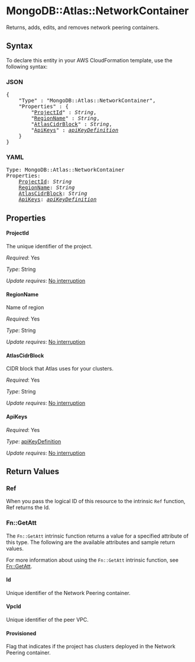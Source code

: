 # MongoDB::Atlas::NetworkContainer

Returns, adds, edits, and removes network peering containers.

## Syntax

To declare this entity in your AWS CloudFormation template, use the following syntax:

### JSON

<pre>
{
    "Type" : "MongoDB::Atlas::NetworkContainer",
    "Properties" : {
        "<a href="#projectid" title="ProjectId">ProjectId</a>" : <i>String</i>,
        "<a href="#regionname" title="RegionName">RegionName</a>" : <i>String</i>,
        "<a href="#atlascidrblock" title="AtlasCidrBlock">AtlasCidrBlock</a>" : <i>String</i>,
        "<a href="#apikeys" title="ApiKeys">ApiKeys</a>" : <i><a href="apikeydefinition.md">apiKeyDefinition</a></i>
    }
}
</pre>

### YAML

<pre>
Type: MongoDB::Atlas::NetworkContainer
Properties:
    <a href="#projectid" title="ProjectId">ProjectId</a>: <i>String</i>
    <a href="#regionname" title="RegionName">RegionName</a>: <i>String</i>
    <a href="#atlascidrblock" title="AtlasCidrBlock">AtlasCidrBlock</a>: <i>String</i>
    <a href="#apikeys" title="ApiKeys">ApiKeys</a>: <i><a href="apikeydefinition.md">apiKeyDefinition</a></i>
</pre>

## Properties

#### ProjectId

The unique identifier of the project.

_Required_: Yes

_Type_: String

_Update requires_: [No interruption](https://docs.aws.amazon.com/AWSCloudFormation/latest/UserGuide/using-cfn-updating-stacks-update-behaviors.html#update-no-interrupt)

#### RegionName

Name of region

_Required_: Yes

_Type_: String

_Update requires_: [No interruption](https://docs.aws.amazon.com/AWSCloudFormation/latest/UserGuide/using-cfn-updating-stacks-update-behaviors.html#update-no-interrupt)

#### AtlasCidrBlock

CIDR block that Atlas uses for your clusters.

_Required_: Yes

_Type_: String

_Update requires_: [No interruption](https://docs.aws.amazon.com/AWSCloudFormation/latest/UserGuide/using-cfn-updating-stacks-update-behaviors.html#update-no-interrupt)

#### ApiKeys

_Required_: Yes

_Type_: <a href="apikeydefinition.md">apiKeyDefinition</a>

_Update requires_: [No interruption](https://docs.aws.amazon.com/AWSCloudFormation/latest/UserGuide/using-cfn-updating-stacks-update-behaviors.html#update-no-interrupt)

## Return Values

### Ref

When you pass the logical ID of this resource to the intrinsic `Ref` function, Ref returns the Id.

### Fn::GetAtt

The `Fn::GetAtt` intrinsic function returns a value for a specified attribute of this type. The following are the available attributes and sample return values.

For more information about using the `Fn::GetAtt` intrinsic function, see [Fn::GetAtt](https://docs.aws.amazon.com/AWSCloudFormation/latest/UserGuide/intrinsic-function-reference-getatt.html).

#### Id

Unique identifier of the Network Peering container.

#### VpcId

Unique identifier of the peer VPC.

#### Provisioned

Flag that indicates if the project has clusters deployed in the Network Peering container.

